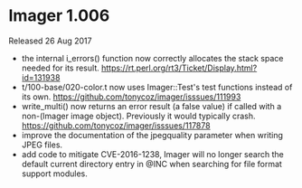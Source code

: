 # Imager 1.006

Released 26 Aug 2017

- the internal i_errors() function now correctly allocates the stack space needed for its result. https://rt.perl.org/rt3/Ticket/Display.html?id=131938 
- t/100-base/020-color.t now uses Imager::Test's test functions instead of its own. https://github.com/tonycoz/imager/isssues/111993 
- write_multi() now returns an error result (a false value) if called with a non-(Imager image object). Previously it would typically crash. https://github.com/tonycoz/imager/isssues/117878 
- improve the documentation of the jpegquality parameter when writing JPEG files. 
- add code to mitigate CVE-2016-1238, Imager will no longer search the default current directory entry in @INC when searching for file format support modules.